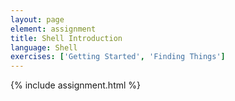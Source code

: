 ```yaml
---
layout: page
element: assignment
title: Shell Introduction
language: Shell
exercises: ['Getting Started', 'Finding Things']
---
```



{% include assignment.html %}
